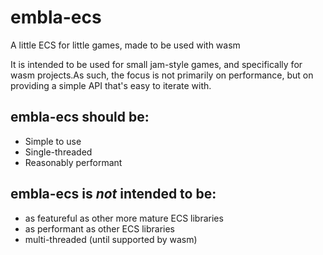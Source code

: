 # embla-ecs
A little ECS for little games, made to be used with wasm

It is intended to be used for small jam-style games, and specifically for wasm projects.As such, the focus is not primarily on performance, but on providing a simple API that's easy to iterate with.

## embla-ecs should be:
 * Simple to use
 * Single-threaded
 * Reasonably performant

## embla-ecs is *not* intended to be:
 * as featureful as other more mature ECS libraries
 * as performant as other ECS libraries
 * multi-threaded (until supported by wasm)

